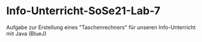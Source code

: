 # Info-Unterricht-SoSe21-Lab-7
Aufgabe zur Erstellung eines "Taschenrechners" für unseren Info-Unterricht mit Java (BlueJ)
